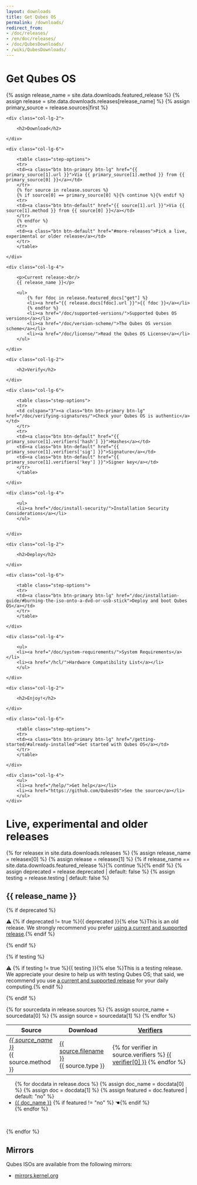 ```yaml
---
layout: downloads
title: Get Qubes OS
permalink: /downloads/
redirect_from:
- /doc/releases/
- /en/doc/releases/
- /doc/QubesDownloads/
- /wiki/QubesDownloads/
---
```


<h1 class="more-top add-left"><i class="fa fa-download"></i>Get Qubes OS</h1>

<div class="download-steps page-content white-box">

{% assign release_name = site.data.downloads.featured_release %}
{% assign release = site.data.downloads.releases[release_name] %}
{% assign primary_source = release.sources|first %}

<div class="row more-bottom">

    <div class="col-lg-2">

        <h2>Download</h2>

    </div>

    <div class="col-lg-6">

        <table class="step-options">
        <tr>
        <td><a class="btn btn-primary btn-lg" href="{{ primary_source[1].url }}">Via {{ primary_source[1].method }} from {{ primary_source[0] }}</a></td>
        </tr>
        {% for source in release.sources %}
        {% if source[0] == primary_source[0] %}{% continue %}{% endif %}
        <tr>
        <td><a class="btn btn-default" href="{{ source[1].url }}">Via {{ source[1].method }} from {{ source[0] }}</a></td>
        </tr>
        {% endfor %}
        <tr>
        <td><a class="btn btn-default" href="#more-releases">Pick a live, experimental or older release</a></td>
        </tr>
        </table>

    </div>

    <div class="col-lg-4">

        <p>Current release:<br/>
        {{ release_name }}</p>

        <ul>
            {% for fdoc in release.featured_docs["get"] %}
            <li><a href="{{ release.docs[fdoc].url }}">{{ fdoc }}</a></li>
            {% endfor %}
            <li><a href="/doc/supported-versions/">Supported Qubes OS versions</a></li>
            <li><a href="/doc/version-scheme/">The Qubes OS version scheme</a></li>
            <li><a href="/doc/license/">Read the Qubes OS License</a></li>
        </ul>

    </div>


</div>

<div class="row more-bottom">

    <div class="col-lg-2">

        <h2>Verify</h2>

    </div>

    <div class="col-lg-6">

        <table class="step-options">
        <tr>
        <td colspan="3"><a class="btn btn-primary btn-lg" href="/doc/verifying-signatures/">Check your Qubes OS is authentic</a></td>
        </tr>
        <tr>
        <td><a class="btn btn-default" href="{{ primary_source[1].verifiers['hash'] }}">Hashes</a></td>
        <td><a class="btn btn-default" href="{{ primary_source[1].verifiers['sig'] }}">Signature</a></td>
        <td><a class="btn btn-default" href="{{ primary_source[1].verifiers['key'] }}">Signer key</a></td>
        </tr>
        </table>

    </div>

    <div class="col-lg-4">

        <ul>
        <li><a href="/doc/install-security/">Installation Security Considerations</a></li>
        </ul>


    </div>

</div>


<div class="row more-bottom">

    <div class="col-lg-2">

        <h2>Deploy</h2>

    </div>

    <div class="col-lg-6">

        <table class="step-options">
        <tr>
        <td><a class="btn btn-primary btn-lg" href="/doc/installation-guide/#burning-the-iso-onto-a-dvd-or-usb-stick">Deploy and boot Qubes OS</a></td>
        </tr>
        </table>

    </div>

    <div class="col-lg-4">

        <ul>
        <li><a href="/doc/system-requirements/">System Requirements</a></li>
        <li><a href="/hcl/">Hardware Compatibility List</a></li>
        </ul>

    </div>

</div>

<div class="row">

    <div class="col-lg-2">

        <h2>Enjoy!</h2>

    </div>

    <div class="col-lg-6">

        <table class="step-options">
        <tr>
        <td><a class="btn btn-primary btn-lg" href="/getting-started/#already-installed">Get started with Qubes OS</a></td>
        </tr>
        </table>

    </div>

    <div class="col-lg-4">
        <ul>
        <li><a href="/help/">Get help</a></li>
        <li><a href="https://github.com/QubesOS">See the source</a></li>
        </ul>
    </div>

</div>


</div>

<div class="white-box more-bottom page-content">

<h1 id="more-releases">Live, experimental and older releases</h1>

{% for releasex in site.data.downloads.releases %}
{% assign release_name = releasex[0] %}
{% assign release = releasex[1] %}
{% if release_name == site.data.downloads.featured_release %}{% continue %}{% endif %}
{% assign deprecated = release.deprecated | default: false %}
{% assign testing = release.testing | default: false %}

<h2>{{ release_name }}</h2>

{% if deprecated %}<p>⚠ {% if deprecated != true %}{{ deprecated }}{% else %}This is an old release.  We strongly recommend you prefer <a href="/doc/supported-versions/">using a current and supported release</a>.{% endif %}</p>{% endif %}

{% if testing %}<p>⚠ {% if testing != true %}{{ testing }}{% else %}This is a testing release.  We appreciate your desire to help us with testing Qubes OS; that said, we recommend you use <a href="/doc/supported-versions/">a current and supported release</a> for your daily computing.{% endif %}</p>{% endif %}

<table class="table">
  <thead>
    <tr>
      <th>Source</th>
      <th>Download</th>
      <th><a href="/doc/verifying-signatures/"
             title="How to verify the authenticity of your download">Verifiers</a></th>
    </tr>
  </thead>
  <tbody>
    {% for sourcedata in release.sources %}
    {% assign source_name = sourcedata[0] %}
    {% assign source = sourcedata[1] %}
    <tr>
      <td><em><a href="https://{{ source_name }}/">{{ source_name }}</a></em><br/>{{ source.method }}</td>
      <td><a href="{{ source.url }}">{{ source.filename }}</a><br/>{{ source.type }}</td>
      <td>
        {% for verifier in source.verifiers %}
          <a class="btn btn-default" href="{{ verifier[1] }}">{{ verifier[0] }}</a>
        {% endfor %}
      </td>
    </tr>
    {% endfor %}
  </tbody>
</table>

<ul>
  {% for docdata in release.docs %}
  {% assign doc_name = docdata[0] %}
  {% assign doc = docdata[1] %}
  {% assign featured = doc.featured | default: "no" %}
  <li>
    <a href="{{ doc.url }}">{{ doc_name }}</a>
    {% if featured != "no" %} ☚{% endif %}
  </li>
  {% endfor %}
</ul>

<br/><!-- TODO: this is needed because of the shit 0-top big-bottom margin in the headings -->

{% endfor %}


<h2>Mirrors</h2>


<p>Qubes ISOs are available from the following mirrors:</p>

<ul>
  <li><a href="https://mirrors.kernel.org/qubes/iso/">mirrors.kernel.org</a></li>
</ul>


</div>
